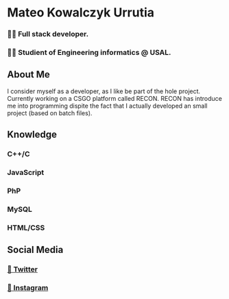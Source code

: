 # Mateo Kowalczyk Urrutia
### 🧑‍💻 Full stack developer.
### 🧑‍🎓 Studient of Engineering informatics @ USAL.

## About Me
I consider myself as a developer, as I like be part of the hole project.
Currently working on a CSGO platform called RECON.
RECON has introduce me into programming dispite the fact that I actually developed an small project (based on batch files).

## Knowledge
### C++/C
### JavaScript
### PhP
### MySQL
### HTML/CSS

## Social Media
### [🐤 Twitter](https://twitter.com/char2cs)
### [📸 Instagram](https://instagram.com/mateo.urru)
